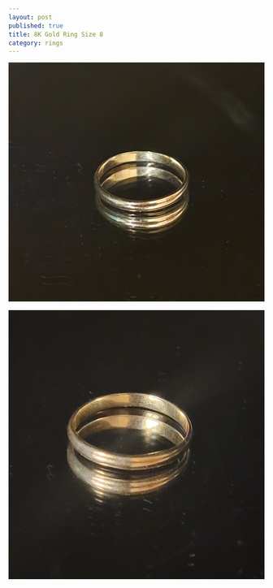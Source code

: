 ```yaml
---
layout: post
published: true
title: 8K Gold Ring Size 8
category: rings
---
```

![round_gold_8-0.jpg](/images/jewelry/rings/round_gold_8-0.jpg)
<!--more-->
![round_gold_8-0.jpg](/images/jewelry/rings/round_gold_8-1.jpg)
